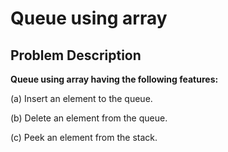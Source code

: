 # Queue using array

## Problem Description

**Queue using array having the following features:**

(a) Insert an element to the queue.

(b) Delete an element from the queue.

(c) Peek an element from the stack.
